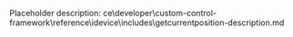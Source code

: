 Placeholder description: ce\developer\custom-control-framework\reference\idevice\includes\getcurrentposition-description.md